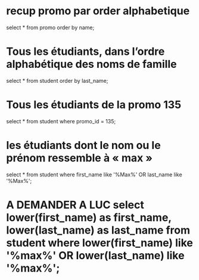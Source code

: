 # recup promo par order alphabetique

select * from promo order by name;

# Tous les étudiants, dans l’ordre alphabétique des noms de famille
select * from student order by last_name;

# Tous les étudiants de la promo 135
select * from student where promo_id = 135;

# les étudiants dont le nom ou le prénom ressemble à « max »
select * from student where first_name like '%Max%' OR last_name like '%Max%';

# A DEMANDER A LUC select lower(first_name) as first_name, lower(last_name) as last_name from student where lower(first_name) like '%max%' OR lower(last_name) like '%max%';
